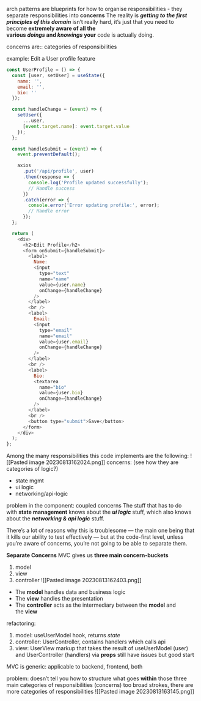 arch patterns are blueprints for how to organise responsibilities
	- they separate responsibilities into **concerns**
The reality is _**getting to the first principles of this domain**_ isn’t really hard, it’s just that you need to become **extremely aware of all the various _doings_ and _knowings_ your** code is actually doing.

concerns are:: categories of responsibilities

example: Edit a User profile feature
```js
const UserProfile = () => {
  const [user, setUser] = useState({
    name: '',
    email: '',
    bio: ''
  });

  const handleChange = (event) => {
    setUser({
      ...user,
      [event.target.name]: event.target.value
    });
  };

  const handleSubmit = (event) => {
    event.preventDefault();

    axios
      .put('/api/profile', user)
      .then(response => {
        console.log('Profile updated successfully');
        // Handle success
      })
      .catch(error => {
        console.error('Error updating profile:', error);
        // Handle error
      });
  };

  return (
    <div>
      <h2>Edit Profile</h2>
      <form onSubmit={handleSubmit}>
        <label>
          Name:
          <input
            type="text"
            name="name"
            value={user.name}
            onChange={handleChange}
          />
        </label>
        <br />
        <label>
          Email:
          <input
            type="email"
            name="email"
            value={user.email}
            onChange={handleChange}
          />
        </label>
        <br />
        <label>
          Bio:
          <textarea
            name="bio"
            value={user.bio}
            onChange={handleChange}
          />
        </label>
        <br />
        <button type="submit">Save</button>
      </form>
    </div>
  );
};
```

Among the many responsibilities this code implements are the following:
![[Pasted image 20230813162024.png]]
concerns: (see how they are categories of logic?)
- state mgmt
- ui logic
- networking/api-logic

problem in the component: coupled concerns
The stuff that has to do with **state management** knows about the _**ui logic**_ stuff, which also knows about the _**networking & api logic**_ stuff.

There’s a lot of reasons why this is troublesome — the main one being that it kills our ability to test effectively — but at the code-first level, unless you’re aware of concerns, you’re not going to be able to separate them.

**Separate Concerns**
MVC gives us __three main concern-buckets__  
1. model
2. view
3. controller
![[Pasted image 20230813162403.png]]
- The **model** handles data and business logic
- The **view** handles the presentation
- The **controller** acts as the intermediary between the **model** and the **view**

refactoring: 
1. model: useUserModel hook, returns *state*
2. controller: UserController, contains handlers which calls api
3. view: UserView markup that takes the result of useUserModel (user) and UserController (handlers) via **props**
still have issues but good start

MVC is generic: applicable to backend, frontend, both

problem: doesn’t tell you how to structure what goes **within** those three main categories of responsibilities (concerns)
too broad strokes, there are more categories of responsibilities
![[Pasted image 20230813163145.png]]
